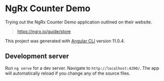# NgRx Counter Demo

Trying out the NgRx Counter Demo application outlined on their website.

> https://ngrx.io/guide/store

This project was generated with [Angular CLI](https://github.com/angular/angular-cli) version 11.0.4.

## Development server

Run `ng serve` for a dev server. Navigate to `http://localhost:4200/`. The app will automatically reload if you change any of the source files.
